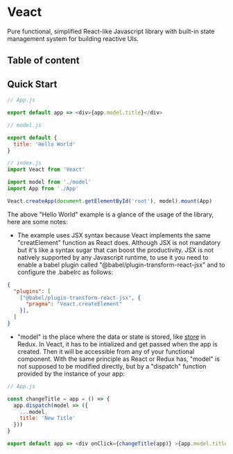 # Veact
Pure functional, simplified React-like Javascript library with built-in state management system for building reactive UIs.

## Table of content
[]()

## Quick Start
```js
// App.js

export default app => <div>{app.model.title}</div>
```
```js
// model.js

export default {
  title: 'Hello World'
}
```
```js
// index.js
import Veact from 'Veact'

import model from './model'
import App from './App'

Veact.createApp(document.getElementById('root'), model).mount(App)
```
The above "Hello World" example is a glance of the usage of the library, here are some notes:
- The example uses JSX syntax because Veact implements the same "creatElement" function as React does. Although JSX is not mandatory but it's like a syntax sugar that can boost the productivity. JSX is not natively supported by any Javascript runtime, to use it you need to enable a babel plugin called "@babel/plugin-transform-react-jsx" and to configure the .babelrc as follows: 

```json
{
  "plugins": [
    ["@babel/plugin-transform-react-jsx", {
      "pragma": "Veact.createElement"
    }],
  ]
}
```
- "model" is the place where the data or state is stored, like [store](https://redux.js.org/basics/store) in Redux. In Veact, it has to be intialized and get passed when the app is created. Then it will be accessible from any of your functional component. With the same principle as React or Redux has, "model" is not supposed to be modified directly, but by a "dispatch" function provided by the instance of your app:
```js
// App.js

const changeTitle = app = () => {
  app.dispatch(model => ({
    ...model,
    title: 'New Title'
  }))
}

export default app => <div onClick={changeTitle(app)} >{app.model.title}</div>
```

 
